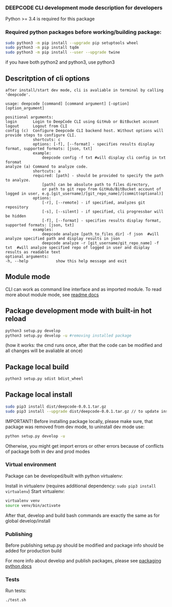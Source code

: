 ### DEEPCODE CLI development mode description for developers

Python >= 3.4 is required for this package

### Required python packages before working/building package:

```bash
sudo python3 -m pip install --upgrade pip setuptools wheel
sudo python3 -m pip install tqdm
sudo python3 -m pip install --user --upgrade twine
```

if you have both python2 and python3, use python3

## Descritption of cli options

```
after install/start dev mode, cli is avaliable in terminal by calling 'deepcode'.

usage: deepcode [command] [command argument] [-option] [option_argument]

positional arguments:
login       Login to DeepCode CLI using GitHub or BitBucket account
logout      Logout from CLI
config (c)  Configure Deepcode CLI backend host. Without options will provide steps to configure CLI.
            shortcuts: c
            options: [-f], [--format] - specifies results display format, supported formats: [json, txt]
            example:
                deepcode config -f txt #will display cli config in txt foromat
analyze (a) Command to analyze code.
            shortcuts: a
            required: [path] - should be provided to specify the path to analyze.
                [path] can be absolute path to files directory,
                or path to git repo from GitHub/BitBucket account of logged in user, e.g.[git_username]/[git_repo_name]/[commit(optional)]
            options:
                [-r], [--remote] - if specified, analyzes git repository
                [-s], [--silent] - if specified, cli progressbar will be hidden
                [-f], [--format] - specifies results display format, supported formats: [json, txt]
            examples:
                deepcode analyze [path_to_files_dir] -f json  #will analyze specified path and display results in json
                deepcode analyze -r [git_username/git_repo_name] -f txt  #will analyze specified repo of logged in user and display results as readable text
optional arguments:
-h, --help            show this help message and exit
```

## Module mode

CLI can work as command line interface and as imported module.
To read more about module mode, see [readme docs](README.md)

## Package development mode with built-in hot reload

```bash
python3 setup.py develop
python3 setup.py develop -u #removing installed package
```

(how it works: the cmd runs once, after that the code can be modified and all changes will be avaliable at once)

## Package local build

```bash
python3 setup.py sdist bdist_wheel
```

## Package local install

```bash
sudo pip3 install dist/deepcode-0.0.1.tar.gz
sudo pip3 install --upgrade dist/deepcode-0.0.1.tar.gz // to update installed package
```

IMPORTANT! Before installing package locally, please make sure, that package was removed from dev mode,
to uninstall dev mode use:

```bash
python setup.py develop -u
```

Otherwise, you might get import errors or other errors because of conflicts of package both in dev and prod modes

### Virtual environment

Package can be developed/built with python virtualenv:

Install in virtualenv (requires additional dependency: `sudo pip3 install virtualenv`)
Start virtualenv:

```bash
virtualenv venv
source venv/bin/activate
```

After that, develop and build bash commands are exactly the same as for global develop/install

### Publishing

Before publishing setup.py should be modified and package info should be added for production build

For more info about develop and publish packages, please see [packaging python docs](https://packaging.python.org/tutorials/packaging-projects/)

### Tests

Run tests:

```bash
./test.sh
```
